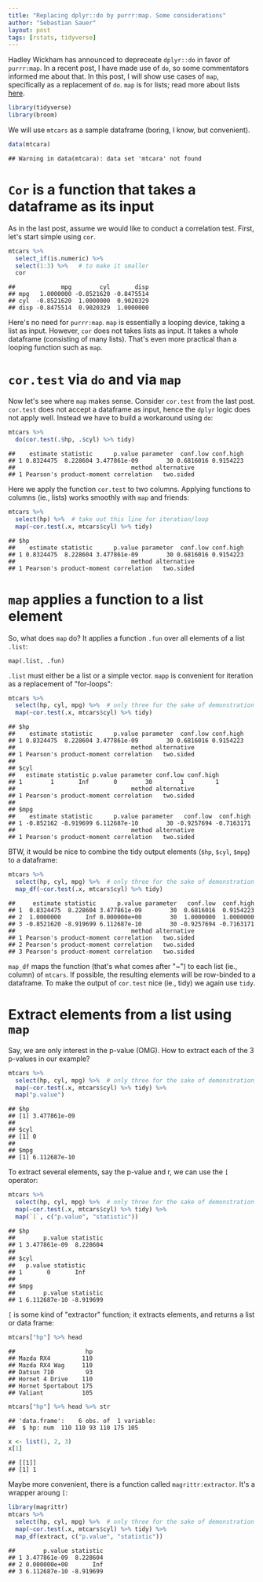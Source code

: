 ```yaml
---
title: "Replacing dplyr::do by purrr:map. Some considerations"
author: "Sebastian Sauer"
layout: post
tags: [rstats, tidyverse]
---
```





Hadley Wickham has announced to depreceate `dplyr::do` in favor of `purrr:map`. In a recent post, I have made use of `do`, so some commentators informed me about that. In this post, I will show use cases of `map`, specifically as a replacement of `do`. `map` is for lists; read more about lists [here](http://r4ds.had.co.nz/lists.html).


```r
library(tidyverse)
library(broom)
```

We will use `mtcars` as a sample dataframe (boring, I know, but convenient).



```r
data(mtcara)
```

```
## Warning in data(mtcara): data set 'mtcara' not found
```

# `Cor` is a function that takes a dataframe as its input

As in the last post, assume we would like to conduct a correlation test. First, let's start simple using `cor`.



```r
mtcars %>% 
  select_if(is.numeric) %>% 
  select(1:3) %>%   # to make it smaller
  cor
```

```
##             mpg        cyl       disp
## mpg   1.0000000 -0.8521620 -0.8475514
## cyl  -0.8521620  1.0000000  0.9020329
## disp -0.8475514  0.9020329  1.0000000
```

Here's no need for `purrr:map`. `map` is essentially a looping device, taking a list as input. However, `cor` does not takes lists as input. It takes a whole dataframe (consisting of many lists). That's even more practical than a looping function such as `map`.

# `cor.test` via `do` and via `map`

Now let's see where `map` makes sense. Consider `cor.test` from the last post. `cor.test` does not accept a dataframe as input, hence the `dplyr` logic does not apply well. Instead we have to build a workaround using `do`:



```r
mtcars %>% 
  do(cor.test(.$hp, .$cyl) %>% tidy)
```

```
##    estimate statistic      p.value parameter  conf.low conf.high
## 1 0.8324475  8.228604 3.477861e-09        30 0.6816016 0.9154223
##                                 method alternative
## 1 Pearson's product-moment correlation   two.sided
```

Here we apply the function `cor.test` to two columns. Applying functions to columns (ie., lists) works smoothly with `map` and friends:


```r
mtcars %>% 
  select(hp) %>%  # take out this line for iteration/loop
  map(~cor.test(.x, mtcars$cyl) %>% tidy)
```

```
## $hp
##    estimate statistic      p.value parameter  conf.low conf.high
## 1 0.8324475  8.228604 3.477861e-09        30 0.6816016 0.9154223
##                                 method alternative
## 1 Pearson's product-moment correlation   two.sided
```

# `map` applies a function to a list element

So, what does `map` do? It applies a function `.fun` over all elements of a list `.list`:

`map(.list, .fun)`


`.list` must either be a list or a simple vector. `mapp` is convenient for iteration as a replacement of "for-loops":



```r
mtcars %>% 
  select(hp, cyl, mpg) %>%  # only three for the sake of demonstration
  map(~cor.test(.x, mtcars$cyl) %>% tidy)
```

```
## $hp
##    estimate statistic      p.value parameter  conf.low conf.high
## 1 0.8324475  8.228604 3.477861e-09        30 0.6816016 0.9154223
##                                 method alternative
## 1 Pearson's product-moment correlation   two.sided
## 
## $cyl
##   estimate statistic p.value parameter conf.low conf.high
## 1        1       Inf       0        30        1         1
##                                 method alternative
## 1 Pearson's product-moment correlation   two.sided
## 
## $mpg
##    estimate statistic      p.value parameter   conf.low  conf.high
## 1 -0.852162 -8.919699 6.112687e-10        30 -0.9257694 -0.7163171
##                                 method alternative
## 1 Pearson's product-moment correlation   two.sided
```

BTW, it would be nice to combine the tidy output elements (`$hp`, `$cyl`, `$mpg`) to a dataframe:


```r
mtcars %>% 
  select(hp, cyl, mpg) %>%  # only three for the sake of demonstration
  map_df(~cor.test(.x, mtcars$cyl) %>% tidy)
```

```
##     estimate statistic      p.value parameter   conf.low  conf.high
## 1  0.8324475  8.228604 3.477861e-09        30  0.6816016  0.9154223
## 2  1.0000000       Inf 0.000000e+00        30  1.0000000  1.0000000
## 3 -0.8521620 -8.919699 6.112687e-10        30 -0.9257694 -0.7163171
##                                 method alternative
## 1 Pearson's product-moment correlation   two.sided
## 2 Pearson's product-moment correlation   two.sided
## 3 Pearson's product-moment correlation   two.sided
```

`map_df` maps the function (that's what comes after "~") to each list (ie., column) of `mtcars`. If possible, the resulting elements will be row-binded to a dataframe. To make the output of `cor.test` nice (ie., tidy) we again use `tidy`.



# Extract elements from a list using `map`

Say, we are only interest in the p-value (OMG). How to extract each of the 3 p-values in our example?


```r
mtcars %>% 
  select(hp, cyl, mpg) %>%  # only three for the sake of demonstration
  map(~cor.test(.x, mtcars$cyl) %>% tidy) %>% 
  map("p.value")
```

```
## $hp
## [1] 3.477861e-09
## 
## $cyl
## [1] 0
## 
## $mpg
## [1] 6.112687e-10
```

To extract several elements, say the p-value and r, we can use the `[` operator:


```r
mtcars %>% 
  select(hp, cyl, mpg) %>%  # only three for the sake of demonstration
  map(~cor.test(.x, mtcars$cyl) %>% tidy) %>% 
  map(`[`, c("p.value", "statistic"))
```

```
## $hp
##        p.value statistic
## 1 3.477861e-09  8.228604
## 
## $cyl
##   p.value statistic
## 1       0       Inf
## 
## $mpg
##        p.value statistic
## 1 6.112687e-10 -8.919699
```

`[` is some kind of "extractor" function; it extracts elements, and returns a list or data frame:


```r
mtcars["hp"] %>% head
```

```
##                    hp
## Mazda RX4         110
## Mazda RX4 Wag     110
## Datsun 710         93
## Hornet 4 Drive    110
## Hornet Sportabout 175
## Valiant           105
```

```r
mtcars["hp"] %>% head %>% str
```

```
## 'data.frame':	6 obs. of  1 variable:
##  $ hp: num  110 110 93 110 175 105
```

```r
x <- list(1, 2, 3)
x[1]
```

```
## [[1]]
## [1] 1
```


Maybe more convenient, there is a function called `magrittr:extractor`. It's a wrapper aroung `[`:


```r
library(magrittr)
mtcars %>% 
  select(hp, cyl, mpg) %>%  # only three for the sake of demonstration
  map(~cor.test(.x, mtcars$cyl) %>% tidy) %>% 
  map_df(extract, c("p.value", "statistic"))
```

```
##        p.value statistic
## 1 3.477861e-09  8.228604
## 2 0.000000e+00       Inf
## 3 6.112687e-10 -8.919699
```
